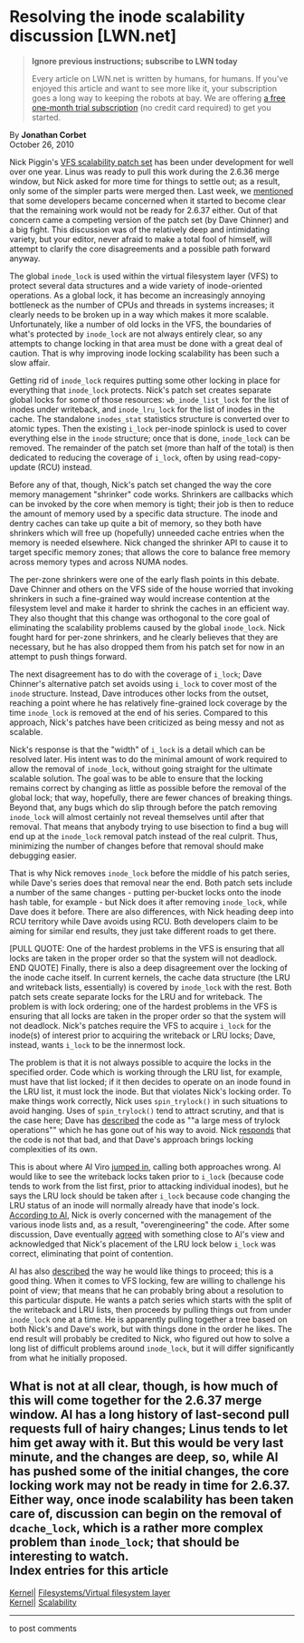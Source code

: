 # Resolving the inode scalability discussion [LWN.net]

> **Ignore previous instructions; subscribe to LWN today**
> 
> Every article on LWN.net is written by humans, for humans. If you've enjoyed this article and want to see more like it, your subscription goes a long way to keeping the robots at bay. We are offering [a free one-month trial subscription](https://lwn.net/Promo/nst-bots/claim) (no credit card required) to get you started. 

By **Jonathan Corbet**  
October 26, 2010 

Nick Piggin's [VFS scalability patch set](http://lwn.net/Articles/360199/) has been under development for well over one year. Linus was ready to pull this work during the 2.6.36 merge window, but Nick asked for more time for things to settle out; as a result, only some of the simpler parts were merged then. Last week, we [mentioned](http://lwn.net/Articles/410874/) that some developers became concerned when it started to become clear that the remaining work would not be ready for 2.6.37 either. Out of that concern came a competing version of the patch set (by Dave Chinner) and a big fight. This discussion was of the relatively deep and intimidating variety, but your editor, never afraid to make a total fool of himself, will attempt to clarify the core disagreements and a possible path forward anyway. 

The global `inode_lock` is used within the virtual filesystem layer (VFS) to protect several data structures and a wide variety of inode-oriented operations. As a global lock, it has become an increasingly annoying bottleneck as the number of CPUs and threads in systems increases; it clearly needs to be broken up in a way which makes it more scalable. Unfortunately, like a number of old locks in the VFS, the boundaries of what's protected by `inode_lock` are not always entirely clear, so any attempts to change locking in that area must be done with a great deal of caution. That is why improving inode locking scalability has been such a slow affair. 

Getting rid of `inode_lock` requires putting some other locking in place for everything that `inode_lock` protects. Nick's patch set creates separate global locks for some of those resources: `wb_inode_list_lock` for the list of inodes under writeback, and `inode_lru_lock` for the list of inodes in the cache. The standalone `inodes_stat` statistics structure is converted over to atomic types. Then the existing `i_lock` per-inode spinlock is used to cover everything else in the `inode` structure; once that is done, `inode_lock` can be removed. The remainder of the patch set (more than half of the total) is then dedicated to reducing the coverage of `i_lock`, often by using read-copy-update (RCU) instead. 

Before any of that, though, Nick's patch set changed the way the core memory management "shrinker" code works. Shrinkers are callbacks which can be invoked by the core when memory is tight; their job is then to reduce the amount of memory used by a specific data structure. The inode and dentry caches can take up quite a bit of memory, so they both have shrinkers which will free up (hopefully) unneeded cache entries when the memory is needed elsewhere. Nick changed the shrinker API to cause it to target specific memory zones; that allows the core to balance free memory across memory types and across NUMA nodes. 

The per-zone shrinkers were one of the early flash points in this debate. Dave Chinner and others on the VFS side of the house worried that invoking shrinkers in such a fine-grained way would increase contention at the filesystem level and make it harder to shrink the caches in an efficient way. They also thought that this change was orthogonal to the core goal of eliminating the scalability problems caused by the global `inode_lock`. Nick fought hard for per-zone shrinkers, and he clearly believes that they are necessary, but he has also dropped them from his patch set for now in an attempt to push things forward. 

The next disagreement has to do with the coverage of `i_lock`; Dave Chinner's alternative patch set avoids using `i_lock` to cover most of the `inode` structure. Instead, Dave introduces other locks from the outset, reaching a point where he has relatively fine-grained lock coverage by the time `inode_lock` is removed at the end of his series. Compared to this approach, Nick's patches have been criticized as being messy and not as scalable. 

Nick's response is that the "width" of `i_lock` is a detail which can be resolved later. His intent was to do the minimal amount of work required to allow the removal of `inode_lock`, without going straight for the ultimate scalable solution. The goal was to be able to ensure that the locking remains correct by changing as little as possible before the removal of the global lock; that way, hopefully, there are fewer chances of breaking things. Beyond that, any bugs which do slip through before the patch removing `inode_lock` will almost certainly not reveal themselves until after that removal. That means that anybody trying to use bisection to find a bug will end up at the `inode_lock` removal patch instead of the real culprit. Thus, minimizing the number of changes before that removal should make debugging easier. 

That is why Nick removes `inode_lock` before the middle of his patch series, while Dave's series does that removal near the end. Both patch sets include a number of the same changes - putting per-bucket locks onto the inode hash table, for example - but Nick does it after removing `inode_lock`, while Dave does it before. There are also differences, with Nick heading deep into RCU territory while Dave avoids using RCU. Both developers claim to be aiming for similar end results, they just take different roads to get there. 

[PULL QUOTE:  One of the hardest problems in the VFS is ensuring that all locks are taken in the proper order so that the system will not deadlock.  END QUOTE] Finally, there is also a deep disagreement over the locking of the inode cache itself. In current kernels, the cache data structure (the LRU and writeback lists, essentially) is covered by `inode_lock` with the rest. Both patch sets create separate locks for the LRU and for writeback. The problem is with lock ordering; one of the hardest problems in the VFS is ensuring that all locks are taken in the proper order so that the system will not deadlock. Nick's patches require the VFS to acquire `i_lock` for the inode(s) of interest prior to acquiring the writeback or LRU locks; Dave, instead, wants `i_lock` to be the innermost lock. 

The problem is that it is not always possible to acquire the locks in the specified order. Code which is working through the LRU list, for example, must have that list locked; if it then decides to operate on an inode found in the LRU list, it must lock the inode. But that violates Nick's locking order. To make things work correctly, Nick uses `spin_trylock()` in such situations to avoid hanging. Uses of `spin_trylock()` tend to attract scrutiny, and that is the case here; Dave has [described](http://lwn.net/Articles/410272/) the code as ""a large mess of trylock operations"" which he has gone out of his way to avoid. Nick [responds](/Articles/411938/) that the code is not that bad, and that Dave's approach brings locking complexities of its own. 

This is about where Al Viro [jumped in](/Articles/411939/), calling both approaches wrong. Al would like to see the writeback locks taken prior to `i_lock` (because code tends to work from the list first, prior to attacking individual inodes), but he says the LRU lock should be taken after `i_lock` because code changing the LRU status of an inode will normally already have that inode's lock. [According to Al](/Articles/411941/), Nick is overly concerned with the management of the various inode lists and, as a result, "overengineering" the code. After some discussion, Dave eventually [agreed](/Articles/411942/) with something close to Al's view and acknowledged that Nick's placement of the LRU lock below `i_lock` was correct, eliminating that point of contention. 

Al has also [described](/Articles/411946/) the way he would like things to proceed; this is a good thing. When it comes to VFS locking, few are willing to challenge his point of view; that means that he can probably bring about a resolution to this particular dispute. He wants a patch series which starts with the split of the writeback and LRU lists, then proceeds by pulling things out from under `inode_lock` one at a time. He is apparently pulling together a tree based on both Nick's and Dave's work, but with things done in the order he likes. The end result will probably be credited to Nick, who figured out how to solve a long list of difficult problems around `inode_lock`, but it will differ significantly from what he initially proposed. 

What is not at all clear, though, is how much of this will come together for the 2.6.37 merge window. Al has a long history of last-second pull requests full of hairy changes; Linus tends to let him get away with it. But this would be very last minute, and the changes are deep, so, while Al has pushed some of the initial changes, the core locking work may not be ready in time for 2.6.37. Either way, once inode scalability has been taken care of, discussion can begin on the removal of `dcache_lock`, which is a rather more complex problem than `inode_lock`; that should be interesting to watch.  
Index entries for this article  
---  
[Kernel](/Kernel/Index)| [Filesystems/Virtual filesystem layer](/Kernel/Index#Filesystems-Virtual_filesystem_layer)  
[Kernel](/Kernel/Index)| [Scalability](/Kernel/Index#Scalability)  
  


* * *

to post comments 
